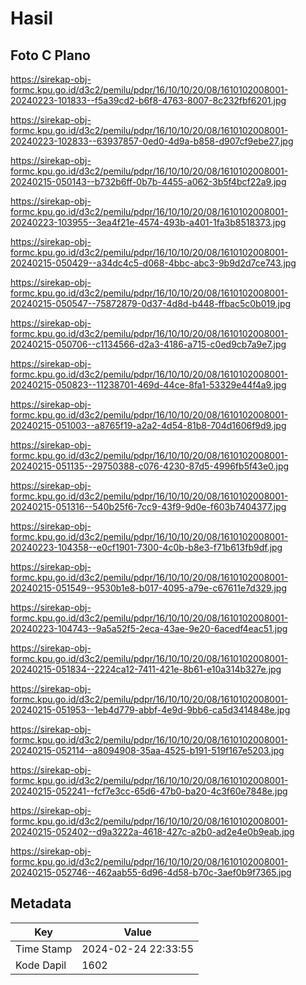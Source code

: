 # Hasil

## Foto C Plano

https://sirekap-obj-formc.kpu.go.id/d3c2/pemilu/pdpr/16/10/10/20/08/1610102008001-20240223-101833--f5a39cd2-b6f8-4763-8007-8c232fbf6201.jpg

https://sirekap-obj-formc.kpu.go.id/d3c2/pemilu/pdpr/16/10/10/20/08/1610102008001-20240223-102833--63937857-0ed0-4d9a-b858-d907cf9ebe27.jpg

https://sirekap-obj-formc.kpu.go.id/d3c2/pemilu/pdpr/16/10/10/20/08/1610102008001-20240215-050143--b732b6ff-0b7b-4455-a062-3b5f4bcf22a9.jpg

https://sirekap-obj-formc.kpu.go.id/d3c2/pemilu/pdpr/16/10/10/20/08/1610102008001-20240223-103955--3ea4f21e-4574-493b-a401-1fa3b8518373.jpg

https://sirekap-obj-formc.kpu.go.id/d3c2/pemilu/pdpr/16/10/10/20/08/1610102008001-20240215-050429--a34dc4c5-d068-4bbc-abc3-9b9d2d7ce743.jpg

https://sirekap-obj-formc.kpu.go.id/d3c2/pemilu/pdpr/16/10/10/20/08/1610102008001-20240215-050547--75872879-0d37-4d8d-b448-ffbac5c0b019.jpg

https://sirekap-obj-formc.kpu.go.id/d3c2/pemilu/pdpr/16/10/10/20/08/1610102008001-20240215-050706--c1134566-d2a3-4186-a715-c0ed9cb7a9e7.jpg

https://sirekap-obj-formc.kpu.go.id/d3c2/pemilu/pdpr/16/10/10/20/08/1610102008001-20240215-050823--11238701-469d-44ce-8fa1-53329e44f4a9.jpg

https://sirekap-obj-formc.kpu.go.id/d3c2/pemilu/pdpr/16/10/10/20/08/1610102008001-20240215-051003--a8765f19-a2a2-4d54-81b8-704d1606f9d9.jpg

https://sirekap-obj-formc.kpu.go.id/d3c2/pemilu/pdpr/16/10/10/20/08/1610102008001-20240215-051135--29750388-c076-4230-87d5-4996fb5f43e0.jpg

https://sirekap-obj-formc.kpu.go.id/d3c2/pemilu/pdpr/16/10/10/20/08/1610102008001-20240215-051316--540b25f6-7cc9-43f9-9d0e-f603b7404377.jpg

https://sirekap-obj-formc.kpu.go.id/d3c2/pemilu/pdpr/16/10/10/20/08/1610102008001-20240223-104358--e0cf1901-7300-4c0b-b8e3-f71b613fb9df.jpg

https://sirekap-obj-formc.kpu.go.id/d3c2/pemilu/pdpr/16/10/10/20/08/1610102008001-20240215-051549--9530b1e8-b017-4095-a79e-c67611e7d329.jpg

https://sirekap-obj-formc.kpu.go.id/d3c2/pemilu/pdpr/16/10/10/20/08/1610102008001-20240223-104743--9a5a52f5-2eca-43ae-9e20-6acedf4eac51.jpg

https://sirekap-obj-formc.kpu.go.id/d3c2/pemilu/pdpr/16/10/10/20/08/1610102008001-20240215-051834--2224ca12-7411-421e-8b61-e10a314b327e.jpg

https://sirekap-obj-formc.kpu.go.id/d3c2/pemilu/pdpr/16/10/10/20/08/1610102008001-20240215-051953--1eb4d779-abbf-4e9d-9bb6-ca5d3414848e.jpg

https://sirekap-obj-formc.kpu.go.id/d3c2/pemilu/pdpr/16/10/10/20/08/1610102008001-20240215-052114--a8094908-35aa-4525-b191-519f167e5203.jpg

https://sirekap-obj-formc.kpu.go.id/d3c2/pemilu/pdpr/16/10/10/20/08/1610102008001-20240215-052241--fcf7e3cc-65d6-47b0-ba20-4c3f60e7848e.jpg

https://sirekap-obj-formc.kpu.go.id/d3c2/pemilu/pdpr/16/10/10/20/08/1610102008001-20240215-052402--d9a3222a-4618-427c-a2b0-ad2e4e0b9eab.jpg

https://sirekap-obj-formc.kpu.go.id/d3c2/pemilu/pdpr/16/10/10/20/08/1610102008001-20240215-052746--462aab55-6d96-4d58-b70c-3aef0b9f7365.jpg


## Metadata

| Key        | Value               |
| ---------- | ------------------- |
| Time Stamp | 2024-02-24 22:33:55 |
| Kode Dapil | 1602                |



